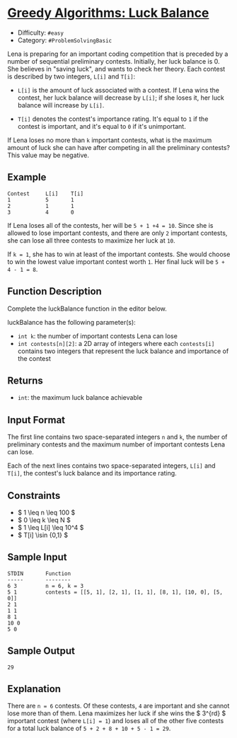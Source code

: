 # [Greedy Algorithms: Luck Balance](https://www.hackerrank.com/challenges/luck-balance)

- Difficulty:  `#easy`
- Category: `#ProblemSolvingBasic`

Lena is preparing for an important coding competition that is preceded
by a number of sequential preliminary contests.
Initially, her luck balance is 0.
She believes in "saving luck", and wants to check her theory.
Each contest is described by two integers, `L[i]` and `T[i]`:

- `L[i]` is the amount of luck associated with a contest.
If Lena wins the contest, her luck balance will decrease by `L[i]`;
if she loses it, her luck balance will increase by `L[i]`.

- `T[i]` denotes the contest's importance rating.
It's equal to `1` if the contest is important, and it's equal to `0` if it's unimportant.

If Lena loses no more than `k` important contests, what is the maximum amount
of luck she can have after competing in all the preliminary contests?
This value may be negative.

## Example

```text
Contest     L[i]    T[i]
1           5       1
2           1       1
3           4       0
```

If Lena loses all of the contests, her will be `5 + 1 +4 = 10`.
Since she is allowed to lose  important contests,
and there are only `2` important contests,
she can lose all three contests to maximize her luck at `10`.

If `k = 1`, she has to win at least  of the  important contests.
She would choose to win the lowest value important contest worth `1`.
Her final luck will be `5 + 4 - 1 = 8`.

## Function Description

Complete the luckBalance function in the editor below.

luckBalance has the following parameter(s):

- `int k`: the number of important contests Lena can lose
- `int contests[n][2]`: a 2D array of integers where each `contests[i]`
contains two integers that represent the luck balance and importance of the  contest

## Returns

- `int`: the maximum luck balance achievable

## Input Format

The first line contains two space-separated integers  `n` and `k`,
the number of preliminary contests and the maximum number
of important contests Lena can lose.

Each of the next  lines contains two space-separated integers,
`L[i]` and `T[i]`, the contest's luck balance and its importance rating.

## Constraints

- $ 1 \leq n \leq 100 $
- $ 0 \leq k \leq N $
- $ 1 \leq L[i] \leq 10^4 $
- $ T[i] \isin \{0,1\} $

## Sample Input

```text
STDIN       Function
-----       --------
6 3         n = 6, k = 3
5 1         contests = [[5, 1], [2, 1], [1, 1], [8, 1], [10, 0], [5, 0]]
2 1
1 1
8 1
10 0
5 0
```

## Sample Output

```text
29
```

## Explanation

There are `n = 6` contests. Of these contests, `4` are important
and she cannot lose more than  of them.
Lena maximizes her luck if she wins the $ 3^{rd} $ important contest
(where `L[i] = 1`) and loses all of the other five contests for a total
luck balance of `5 + 2 + 8 + 10 + 5 - 1 = 29`.
